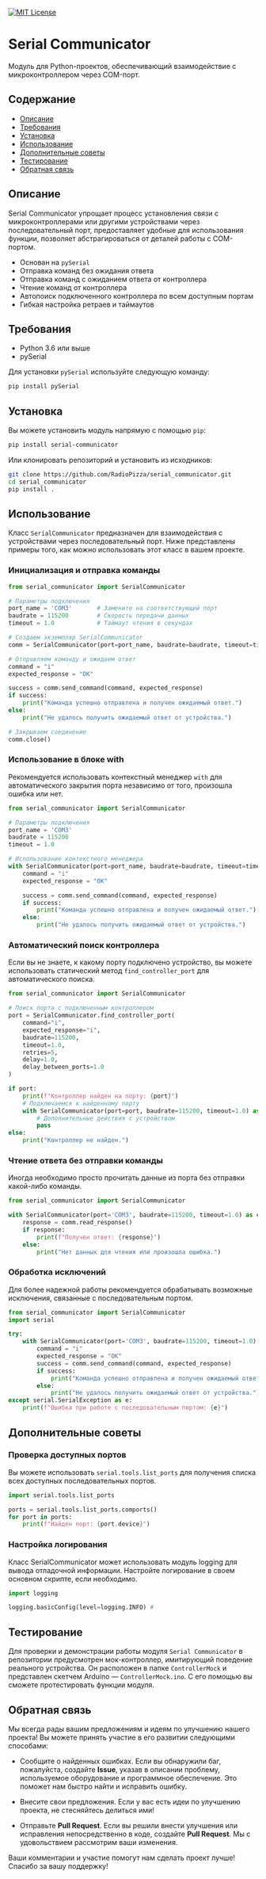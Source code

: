 [![MIT License][license-shield]][license-url]

# Serial Communicator

Модуль для Python-проектов, обеспечивающий взаимодействие с микроконтроллером через COM-порт.

## Содержание

* [Описание](#chapter-0)
* [Требования](#chapter-1)
* [Установка](#chapter-2)
* [Использование](#chapter-3)
* [Дополнительные советы](#chapter-4)
* [Тестирование](#chapter-5)
* [Обратная связь](#chapter-6)

<a id="chapter-0"></a>

## Описание

Serial Communicator упрощает процесс установления связи с микроконтроллерами или другими устройствами через последовательный порт, предоставляет удобные для использования функции, позволяет абстрагироваться от деталей работы с COM-портом.

- Основан на `pySerial`
- Отправка команд без ожидания ответа
- Отправка команд с ожиданием ответа от контроллера
- Чтение команд от контроллера
- Автопоиск подключенного контроллера по всем доступным портам
- Гибкая настройка ретраев и таймаутов

<a id="chapter-1"></a>

## Требования

- Python 3.6 или выше
- pySerial

Для установки `pySerial` используйте следующую команду:

```bash
pip install pySerial
```

<a id="chapter-2"></a>

## Установка

Вы можете установить модуль напрямую с помощью `pip`:

```bash
pip install serial-communicator
```

Или клонировать репозиторий и установить из исходников:

```bash
git clone https://github.com/RadioPizza/serial_communicator.git
cd serial_communicator
pip install .
```

<a id="chapter-3"></a>

## Использование

Класс `SerialCommunicator` предназначен для взаимодействия с устройствами через последовательный порт. Ниже представлены примеры того, как можно использовать этот класс в вашем проекте.

### Инициализация и отправка команды

```Python
from serial_communicator import SerialCommunicator

# Параметры подключения
port_name = 'COM3'       # Замените на соответствующий порт
baudrate = 115200        # Скорость передачи данных
timeout = 1.0            # Таймаут чтения в секундах

# Создаем экземпляр SerialCommunicator
comm = SerialCommunicator(port=port_name, baudrate=baudrate, timeout=timeout)

# Отправляем команду и ожидаем ответ
command = "i"
expected_response = "OK"

success = comm.send_command(command, expected_response)
if success:
    print("Команда успешно отправлена и получен ожидаемый ответ.")
else:
    print("Не удалось получить ожидаемый ответ от устройства.")

# Закрываем соединение
comm.close()
```

### Использование в блоке with

Рекомендуется использовать контекстный менеджер `with` для автоматического закрытия порта независимо от того, произошла ошибка или нет.

```Python
from serial_communicator import SerialCommunicator

# Параметры подключения
port_name = 'COM3'
baudrate = 115200
timeout = 1.0

# Использование контекстного менеджера
with SerialCommunicator(port=port_name, baudrate=baudrate, timeout=timeout) as comm:
    command = "i"
    expected_response = "OK"

    success = comm.send_command(command, expected_response)
    if success:
        print("Команда успешно отправлена и получен ожидаемый ответ.")
    else:
        print("Не удалось получить ожидаемый ответ от устройства.")
```

### Автоматический поиск контроллера

Если вы не знаете, к какому порту подключено устройство, вы можете использовать cтатический метод `find_controller_port` для автоматического поиска.

```Python
from serial_communicator import SerialCommunicator

# Поиск порта с подключенным контроллером
port = SerialCommunicator.find_controller_port(
    command="i",
    expected_response="i",
    baudrate=115200,
    timeout=1.0,
    retries=5,
    delay=1.0,
    delay_between_ports=1.0
)

if port:
    print(f"Контроллер найден на порту: {port}")
    # Подключаемся к найденному порту
    with SerialCommunicator(port=port, baudrate=115200, timeout=1.0) as comm:
        # Дополнительные действия с устройством
        pass
else:
    print("Контроллер не найден.")
```

### Чтение ответа без отправки команды

Иногда необходимо просто прочитать данные из порта без отправки какой-либо команды.

```Python
from serial_communicator import SerialCommunicator

with SerialCommunicator(port='COM3', baudrate=115200, timeout=1.0) as comm:
    response = comm.read_response()
    if response:
        print(f"Получен ответ: {response}")
    else:
        print("Нет данных для чтения или произошла ошибка.")
```

### Обработка исключений

Для более надежной работы рекомендуется обрабатывать возможные исключения, связанные с последовательным портом.

```Python
from serial_communicator import SerialCommunicator
import serial

try:
    with SerialCommunicator(port='COM3', baudrate=115200, timeout=1.0) as comm:
        command = "i"
        expected_response = "OK"
        success = comm.send_command(command, expected_response)
        if success:
            print("Команда успешно отправлена и получен ожидаемый ответ.")
        else:
            print("Не удалось получить ожидаемый ответ от устройства.")
except serial.SerialException as e:
    print(f"Ошибка при работе с последовательным портом: {e}")
```
<a id="chapter-5"></a>

## Дополнительные советы

### Проверка доступных портов

Вы можете использовать `serial.tools.list_ports` для получения списка всех доступных последовательных портов.

```Python
import serial.tools.list_ports

ports = serial.tools.list_ports.comports()
for port in ports:
    print(f"Найден порт: {port.device}")
```

### Настройка логирования

Класс SerialCommunicator может использовать модуль logging для вывода отладочной информации. Настройте логирование в своем основном скрипте, если необходимо.

```Python
import logging

logging.basicConfig(level=logging.INFO) #
```

<a id="chapter-6"></a>

## Тестирование

Для проверки и демонстрации работы модуля `Serial Communicator` в репозитории предусмотрен мок-контроллер, имитирующий поведение реального устройства. Он расположен в папке `ControllerMock` и представлен скетчем Arduino — `ControllerMock.ino`. С его помощью вы сможете протестировать функции модуля.

<a id="chapter-7"></a>

## Обратная связь

Мы всегда рады вашим предложениям и идеям по улучшению нашего проекта! Вы можете принять участие в его развитии следующими способами:

- Сообщите о найденных ошибках. Если вы обнаружили баг, пожалуйста, создайте **Issue**, указав в описании проблему, используемое оборудование и программное обеспечение. Это поможет нам быстро найти и исправить ошибку.

- Внесите свои предложения. Если у вас есть идеи по улучшению проекта, не стесняйтесь делиться ими!

- Отправьте **Pull Request**. Если вы решили внести улучшения или исправления непосредственно в коде, создайте **Pull Request**. Мы с удовольствием рассмотрим ваши изменения.

Ваши комментарии и участие помогут нам сделать проект лучше! Спасибо за вашу поддержку!

<!-- MARKDOWN LINKS & IMAGES -->
[license-shield]: https://img.shields.io/github/license/othneildrew/Best-README-Template.svg?style=for-the-badge
[license-url]: https://github.com/RadioPizza/serial_communicator/blob/main/LICENSE